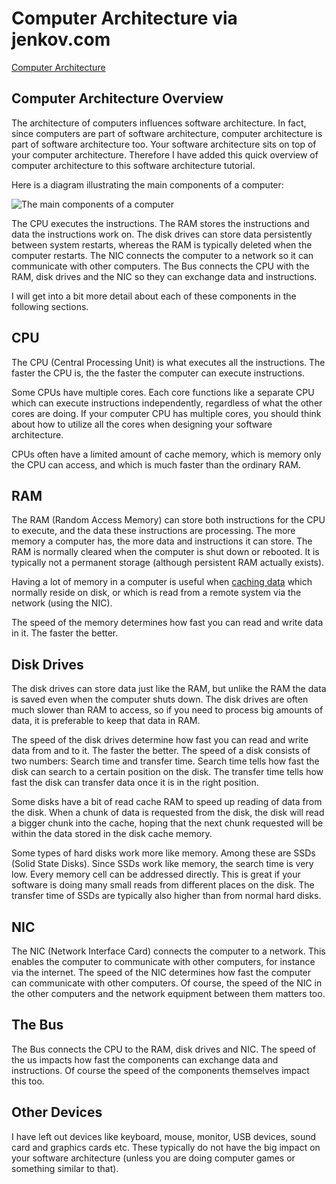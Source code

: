 # Computer Architecture via jenkov.com

[Computer Architecture](https://jenkov.com/tutorials/software-architecture/computer-architecture.html)

## Computer Architecture Overview

The architecture of computers influences software architecture. In fact, since computers are part of software architecture, computer architecture is part of software architecture too. Your software architecture sits on top of your computer architecture. Therefore I have added this quick overview of computer architecture to this software architecture tutorial.

Here is a diagram illustrating the main components of a computer:

![The main components of a computer](https://jenkov.com/images/software-architecture/computer-architecture-1.png)

The CPU executes the instructions. The RAM stores the instructions and data the instructions work on. The disk drives can store data persistently between system restarts, whereas the RAM is typically deleted when the computer restarts. The NIC connects the computer to a network so it can communicate with other computers. The Bus connects the CPU with the RAM, disk drives and the NIC so they can exchange data and instructions.

I will get into a bit more detail about each of these components in the following sections.

## CPU

The CPU (Central Processing Unit) is what executes all the instructions. The faster the CPU is, the the faster the computer can execute instructions.

Some CPUs have multiple cores. Each core functions like a separate CPU which can execute instructions independently, regardless of what the other cores are doing. If your computer CPU has multiple cores, you should think about how to utilize all the cores when designing your software architecture.

CPUs often have a limited amount of cache memory, which is memory only the CPU can access, and which is much faster than the ordinary RAM.

## RAM

The RAM (Random Access Memory) can store both instructions for the CPU to execute, and the data these instructions are processing. The more memory a computer has, the more data and instructions it can store. The RAM is normally cleared when the computer is shut down or rebooted. It is typically not a permanent storage (although persistent RAM actually exists).

Having a lot of memory in a computer is useful when [caching data](https://jenkov.com/tutorials/software-architecture/caching-techniques.html) which normally reside on disk, or which is read from a remote system via the network (using the NIC).

The speed of the memory determines how fast you can read and write data in it. The faster the better.

## Disk Drives

The disk drives can store data just like the RAM, but unlike the RAM the data is saved even when the computer shuts down. The disk drives are often much slower than RAM to access, so if you need to process big amounts of data, it is preferable to keep that data in RAM.

The speed of the disk drives determine how fast you can read and write data from and to it. The faster the better. The speed of a disk consists of two numbers: Search time and transfer time. Search time tells how fast the disk can search to a certain position on the disk. The transfer time tells how fast the disk can transfer data once it is in the right position.

Some disks have a bit of read cache RAM to speed up reading of data from the disk. When a chunk of data is requested from the disk, the disk will read a bigger chunk into the cache, hoping that the next chunk requested will be within the data stored in the disk cache memory.

Some types of hard disks work more like memory. Among these are SSDs (Solid State Disks). Since SSDs work like memory, the search time is very low. Every memory cell can be addressed directly. This is great if your software is doing many small reads from different places on the disk. The transfer time of SSDs are typically also higher than from normal hard disks.

## NIC

The NIC (Network Interface Card) connects the computer to a network. This enables the computer to communicate with other computers, for instance via the internet. The speed of the NIC determines how fast the computer can communicate with other computers. Of course, the speed of the NIC in the other computers and the network equipment between them matters too.

## The Bus

The Bus connects the CPU to the RAM, disk drives and NIC. The speed of the us impacts how fast the components can exchange data and instructions. Of course the speed of the components themselves impact this too.

## Other Devices

I have left out devices like keyboard, mouse, monitor, USB devices, sound card and graphics cards etc. These typically do not have the big impact on your software architecture (unless you are doing computer games or something similar to that).
